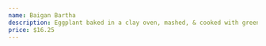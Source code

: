 ```yaml
---
name: Baigan Bartha
description: Eggplant baked in a clay oven, mashed, & cooked with green peas in tomato onion based sauce.
price: $16.25
---
```

